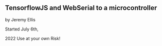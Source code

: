 ## TensorflowJS and WebSerial to a microcontroller 

by Jeremy Ellis

Started July 6th, 

2022 Use at your own Risk!
